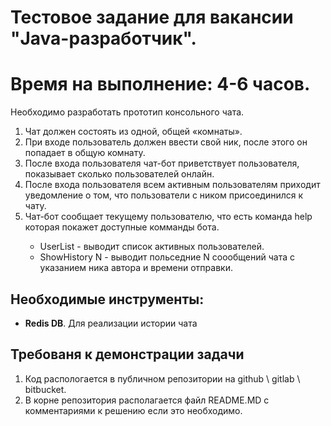 <h1>Тестовое задание для вакансии "Java-разработчик".</h1>

<h1>Время на выполнение: 4-6 часов.</h1>

Необходимо разработать прототип консольного чата. 

<ol>
	<li>Чат должен состоять из одной, общей «комнаты».</li>
	<li>При входе пользователь должен ввести свой ник, после этого он попадает в общую комнату.</li>
	<li>После входа пользователя чат-бот приветствует пользователя, показывает сколько пользователей онлайн.</li>
	<li>После входа пользователя всем активным пользователям приходит уведомление о том, что пользователи с ником <nick> присоединился к чату.</li>
	<li>Чат-бот сообщает текущему пользователю, что есть команда help которая покажет доступные комманды бота.</li>
		<ul>
			<li>UserList - выводит список активных пользователей.</li>
			<li>ShowHistory N - выводит польседние N соообщений чата с указанием ника автора и времени отправки.</li>
		</ul>
</ol>

<h2>Необходимые инструменты:</h2>
<ul>
  <li><b>Redis DB</b>. Для реализации истории чата</li>
</ul>


<h2>Требованя к демонстрации задачи</h2>
<ol>
    <li>Код распологается в публичном репозитории на github \ gitlab \ bitbucket.</li>
    <li>В корне репозитория располагается файл README.MD c комментариями к решению если это необходимо.</li>
</io>
